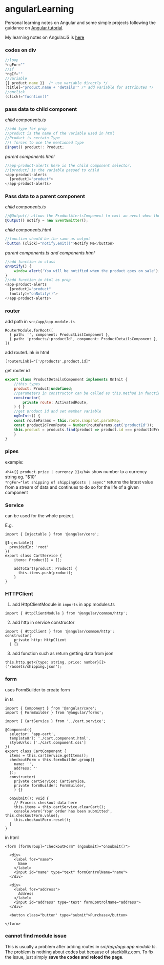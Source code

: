 # angularLearning

Personal learning notes on Angular and some simple projects following the guidance on [Angular tutorial](https://angular.io/start).

My learning notes on AngularJS is [here](https://github.com/agathayin/angularLearning/tree/main/angularjs-learning)

### codes on div

```javascript
//loop
*ngFor=""
//if
*ngIf=""
//variable
{{ product.name }}  /* use variable directly */
[title]="product.name + 'details'" /* add variable for attributes */
//onclick
(click)="fucntion()"
```

### pass data to child component

*child components.ts* 
```javascript
//add type for prop
//product is the name of the variable used in html
//Product is certain Type
//! forces to use the mentioned type
@Input() product!: Product;
```
*parent components.html* 
```javascript
//app-product-alerts here is the child component selector, 
//[product] is the variable passed to child
<app-product-alerts
  [product]="product">
</app-product-alerts>
```

### Pass data to a parent component

*child components.ts* 
```javascript
//@Output() allows the ProductAlertsComponent to emit an event when the value of the notify property changes.
@Output() notify = new EventEmitter();
```

*child components.html* 
```javascript
//function should be the same as output
<button (click)="notify.emit()">Notify Me</button>
```

*parent components.ts and components.html* 
```javascript
//add function in class
onNotify() {
    window.alert('You will be notified when the product goes on sale');
}
//add function in html as prop
<app-product-alerts
  [product]="product"
  (notify)="onNotify()">
</app-product-alerts>
```

### router
add path in `src/app/app.module.ts`

    RouterModule.forRoot([
      { path: '', component: ProductListComponent },
      { path: 'products/:productId', component: ProductDetailsComponent },
    ])
add routerLink in html

    [routerLink]="['/products',product.id]"
    
get router id
```javascript
export class ProductDetailsComponent implements OnInit {
    //this types
    product: Product|undefined;
    //parameters in constructor can be called as this.method in functions
    constructor(
        private route: ActivatedRoute,
    ) { }
    //get product id and set member variable
    ngOnInit() {
    const routeParams = this.route.snapshot.paramMap;
    const productIdFromRoute = Number(routeParams.get('productId'));
    this.product = products.find(product => product.id === productIdFromRoute);
    }
}
```

### pipes

example: 

`<h4>{{ product.price | currency }}</h4>` show number to a currency string eg. "$10"  
`*ngFor="let shipping of shippingCosts | async"` returns the latest value from a stream of data and continues to do so for the life of a given component

### Service

can be used for the whole project.

E.g.

```
import { Injectable } from '@angular/core';

@Injectable({
  providedIn: 'root'
})
export class CartService {
	items: Product[] = [];

    addToCart(product: Product) {
      this.items.push(product);
    }
}
```

### HTTPClient

1. add HttpClientModule in `imports` in app.modules.ts 
```
import { HttpClientModule } from '@angular/common/http';
```
2. add http in service constructor
```
import { HttpClient } from '@angular/common/http';
constructor(
    private http: HttpClient
  ) {}
```
3. add function such as return getting data from json
```
this.http.get<{type: string, price: number}[]>('/assets/shipping.json');
```

### form

uses FormBuilder to create form

in ts

```
import { Component } from '@angular/core';
import { FormBuilder } from '@angular/forms';

import { CartService } from '../cart.service';

@Component({
  selector: 'app-cart',
  templateUrl: './cart.component.html',
  styleUrls: ['./cart.component.css']
})
export class CartComponent {
  items = this.cartService.getItems();
  checkoutForm = this.formBuilder.group({
    name: '',
    address: ''
  });
  constructor(
    private cartService: CartService,
    private formBuilder: FormBuilder,
    ) {}

  onSubmit(): void {
    // Process checkout data here
    this.items = this.cartService.clearCart();
    console.warn('Your order has been submitted', this.checkoutForm.value);
    this.checkoutForm.reset();
  }
}
```
in html
```
<form [formGroup]="checkoutForm" (ngSubmit)="onSubmit()">

  <div>
    <label for="name">
      Name
    </label>
    <input id="name" type="text" formControlName="name">
  </div>

  <div>
    <label for="address">
      Address
    </label>
    <input id="address" type="text" formControlName="address">
  </div>

  <button class="button" type="submit">Purchase</button>

</form>
```

### cannot find module issue

This is usually a problem after adding routes in *src/app/app.app.module.ts*. The problem is nothing about codes but because of stackblitz.com. To fix the issue, just simply **save the codes and reload the page**.

